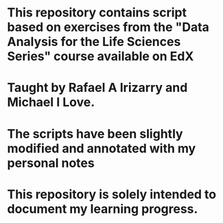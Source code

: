 # This repository contains script based on exercises from the "Data Analysis for the Life Sciences Series" course available on EdX 
# Taught by Rafael A Irizarry and Michael I Love.
# The scripts have been slightly modified and annotated with my personal notes 
# This repository is solely intended to document my learning progress.
